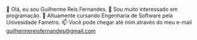 👋 Olá, eu sou Guilherme Reis Fernandes.
👀 Sou muito interessado em programação.
🌱 Altuamente cursando Engenharia de Software pela Univesidade Fametro.
📫 Você pode chegar até mim através do meu e-mail
guilhermereisfernandes@gmail.com
